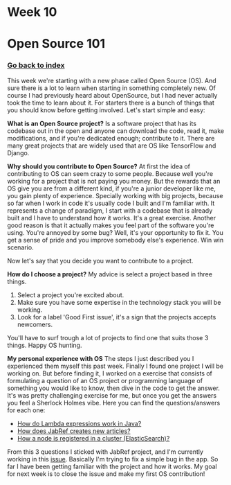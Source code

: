 # Week 10

# Open Source 101

### [Go back to index](http://luis-valdez.github.io/Learning-Journal)

This week we're starting with a new phase called Open Source (OS). And sure there is a lot to learn when starting in something completely new.
Of course I had previously heard about OpenSource, but I had never actually took the time to learn about it. For starters there is a bunch of things that you should know before getting involved. Let's start simple and easy:

**What is an Open Source project?**
Is a software project that has its codebase out in the open and anyone can download the code, read it, make modifications, and if you're dedicated enough; contribute to it. There are many great projects that are widely used that are OS like TensorFlow and Django.

**Why should you contribute to Open Source?**
At first the idea of contributing to OS can seem crazy to some people. Because well you're working for a project that is not paying you money.
But the rewards that an OS give you are from a different kind, if you're a junior developer like me, you gain plenty of experience. Specially working with big projects, because so far when I work in code it's usually code I built and I'm familiar with. It represents a change of paradigm, I start with a codebase that is already built and I have to understand how it works. It's a great exercise.
Another good reason is that it actually makes you feel part of the software you're using. You're annoyed by some bug? Well, it's your opportunity to fix it. You get a sense of pride and you improve somebody else's experience. Win win scenario.

Now let's say that you decide you want to contribute to a project.

**How do I choose a project?**
My advice is select a project based in three things.
1. Select a project you're excited about.
2. Make sure you have some expertise in the technology stack you will be working.
3. Look for a label 'Good First issue', it's a sign that the projects accepts newcomers.

You'll have to surf trough a lot of projects to find one that suits those 3 things. Happy OS hunting.

**My personal experience with OS**
The steps I just described you I experienced them myself this past week.
Finally I found one project I will be working on. But before finding it, I worked on a exercise that consists of formulating a question of an OS project or programming language of something you would like to know, then dive in the code to get the answer. It's was pretty challenging exercise for me, but once you get the answers you feel a Sherlock Holmes vibe.
Here you can find the questions/answers for each one:

- [How do Lambda expressions work in Java?](https://luis-valdez.github.io/Learning-Journal/articles/java-lambdas)
- [How does JabRef creates new articles?](https://luis-valdez.github.io/Learning-Journal/articles/jabref-article)
- [How a node is registered in a cluster (ElasticSearch)?](https://luis-valdez.github.io/Learning-Journal/articles/elastic-search)

From this 3 questions I sticked with JabRef project, and I'm currently working in this [issue](https://github.com/JabRef/jabref/issues/6959). Basically I'm trying to fix a simple bug in the app. So far I have been getting familiar with the project and how it works. My goal for next week is to close the issue and make my first OS contribution!

